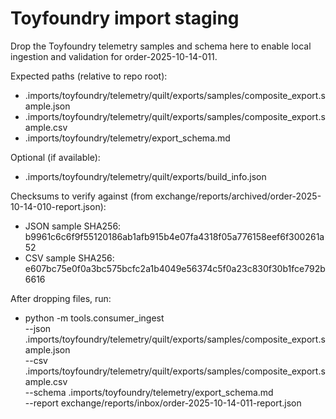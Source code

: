 Toyfoundry import staging
=========================

Drop the Toyfoundry telemetry samples and schema here to enable
local ingestion and validation for order-2025-10-14-011.

Expected paths (relative to repo root):
- .imports/toyfoundry/telemetry/quilt/exports/samples/composite_export.sample.json
- .imports/toyfoundry/telemetry/quilt/exports/samples/composite_export.sample.csv
- .imports/toyfoundry/telemetry/export_schema.md

Optional (if available):
- .imports/toyfoundry/telemetry/quilt/exports/build_info.json

Checksums to verify against (from exchange/reports/archived/order-2025-10-14-010-report.json):
- JSON sample SHA256: b9961c6c6f9f55120186ab1afb915b4e07fa4318f05a776158eef6f300261a52
- CSV sample SHA256:  e607bc75e0f0a3bc575bcfc2a1b4049e56374c5f0a23c830f30b1fce792b6616

After dropping files, run:
- python -m tools.consumer_ingest \
    --json .imports/toyfoundry/telemetry/quilt/exports/samples/composite_export.sample.json \
    --csv  .imports/toyfoundry/telemetry/quilt/exports/samples/composite_export.sample.csv \
    --schema .imports/toyfoundry/telemetry/export_schema.md \
    --report exchange/reports/inbox/order-2025-10-14-011-report.json

